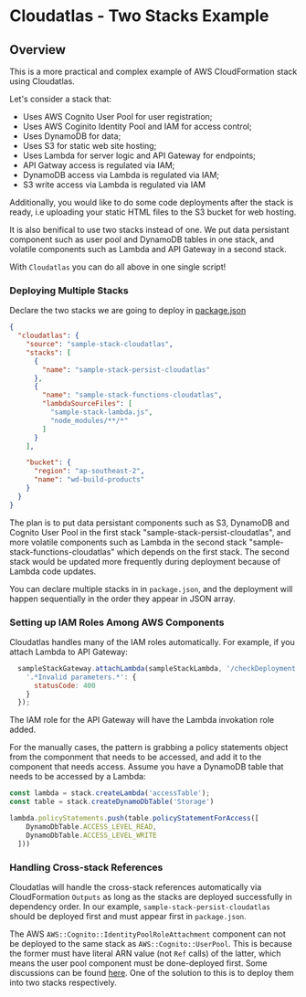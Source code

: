 # Cloudatlas - Two Stacks Example

## Overview

This is a more practical and complex example of AWS CloudFormation stack using Cloudatlas.

Let's consider a stack that:

- Uses AWS Cognito User Pool for user registration;
- Uses AWS Coginito Identity Pool and IAM for access control;
- Uses DynamoDB for data;
- Uses S3 for static web site hosting;
- Uses Lambda for server logic and API Gateway for endpoints;
- API Gatway access is regulated via IAM;
- DynamoDB access via Lambda is regulated via IAM;
- S3 write access via Lambda is regulated via IAM

Additionally, you would like to do some code deployments after the stack is ready, i.e uploading your static HTML files to the S3 bucket for web hosting.

It is also benifical to use two stacks instead of one. We put data persistant component such as user pool and DynamoDB tables in one stack, and volatile components such as Lambda and API Gateway in a second stack.

With `Cloudatlas` you can do all above in one single script!

### Deploying Multiple Stacks

Declare the two stacks we are going to deploy in [package.json](https://github.com/WarpDreams/cloudatlas/tree/master/example-stack/package.json)

```json
{
  "cloudatlas": {
    "source": "sample-stack-cloudatlas",
    "stacks": [
      {
        "name": "sample-stack-persist-cloudatlas"
      },
      {
        "name": "sample-stack-functions-cloudatlas",
        "lambdaSourceFiles": [
          "sample-stack-lambda.js",
          "node_modules/**/*"
        ]
      }
    ],

    "bucket": {
      "region": "ap-southeast-2",
      "name": "wd-build-products"
    }
  }
}
```

The plan is to put data persistant components such as S3, DynamoDB and Cognito User Pool in the first stack "sample-stack-persist-cloudatlas", and more volatile components such as Lambda in the second stack "sample-stack-functions-cloudatlas" which depends on the first stack. The second stack would be updated more frequently during deployment because of Lambda code updates. 

You can declare multiple stacks in in `package.json`, and the deployment will happen sequentially in the order they appear in JSON array. 

### Setting up IAM Roles Among AWS Components

Cloudatlas handles many of the IAM roles automatically. For example, if you attach Lambda to API Gateway:

```javascript
  sampleStackGateway.attachLambda(sampleStackLambda, '/checkDeployment', ['GET', 'POST', 'PUT'], {
    '.*Invalid parameters.*': {
      statusCode: 400
    }
  });
```

The IAM role for the API Gateway will have the Lambda invokation role added. 

For the manually cases, the pattern is grabbing a policy statements object from the componment that needs to be accessed, and add it to the component that needs access. Assume you have a DynamoDB table that needs to be accessed by a Lambda:


```javascript
const lambda = stack.createLambda('accessTable');
const table = stack.createDynamoDbTable('Storage')

lambda.policyStatements.push(table.policyStatementForAccess([
    DynamoDbTable.ACCESS_LEVEL_READ,
    DynamoDbTable.ACCESS_LEVEL_WRITE
  ]))
```

### Handling Cross-stack References

Cloudatlas will handle the cross-stack references automatically via CloudFormation `Outputs` as long as the stacks are deployed successfully in dependency order. In our example, `sample-stack-persist-cloudatlas` should be deployed first and must appear first in `package.json`. 

The AWS `AWS::Cognito::IdentityPoolRoleAttachment` component can not be deployed to the same stack as `AWS::Cognito::UserPool`. This is because the former must have literal ARN value (not `Ref` calls) of the latter, which means the user pool component must be done-deployed first. Some discussions can be found [here](https://forums.aws.amazon.com/thread.jspa?messageID=793299). One of the solution to this is to deploy them into two stacks respectively.

